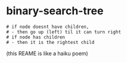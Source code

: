 # binary-search-tree

    # if node doesnt have children,
    # - then go up (left) til it can turn right
    # if node has children
    # - then it is the rightest child

(this REAME is like a haiku poem)
